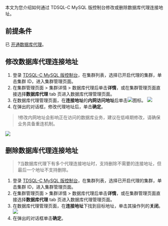 ﻿本文为您介绍如何通过 TDSQL-C MySQL 版控制台修改或删除数据库代理连接地址。

## 前提条件
已 [开通数据库代理](https://cloud.tencent.com/document/product/1003/76780)。
## 修改数据库代理连接地址
1. 登录 [TDSQL-C MySQL 版控制台](https://console.cloud.tencent.com/cynosdb/mysql)，在集群列表，选择已开启代理的集群，单击集群 ID，进入集群管理页面。
2. 在集群管理页面 > 集群详情 > 数据库代理后单击**详情**，或在集群管理页面直接选择**数据库代理** tab 页进入数据库代理管理页面。
3. 在数据库代理管理页面，在**连接地址**的**内网访问地址**后单击<img src="https://main.qcloudimg.com/raw/be716b5360d5256a9d5e816e29872ec1.png"  style="margin:0;">图标。
![](https://qcloudimg.tencent-cloud.cn/raw/86c6f5ba8fb2282a1d4b135a761c2dae.png)
4. 在弹出的对话框，修改代理地址后，单击**确定**。
>!修改内网地址会影响正在访问的数据库业务，建议在低峰期修改，请确保业务具备重连机制。
>
![](https://qcloudimg.tencent-cloud.cn/raw/d7c4ed8e8c452750b1b1a9338fb28773.png)

## 删除数据库代理连接地址
>?当数据库代理下有多个代理连接地址时，支持删除不需要的连接地址，但最后一个地址不支持删除。
>
1. 登录 [TDSQL-C MySQL 版控制台](https://console.cloud.tencent.com/cynosdb/mysql)，在集群列表，选择已开启代理的集群，单击集群 ID，进入集群管理页面。
2. 在集群管理页面 > 集群详情 > 数据库代理后单击**详情**，或在集群管理页面直接选择**数据库代理** tab 页进入数据库代理管理页面。
3. 在数据库代理管理页面，在**连接地址**下找到目标地址，单击其操作列的**关闭**。
![](https://qcloudimg.tencent-cloud.cn/raw/ce4677dd9d18bb59d20c6238e5326eae.png)
4. 在弹出的对话框单击**确定**。